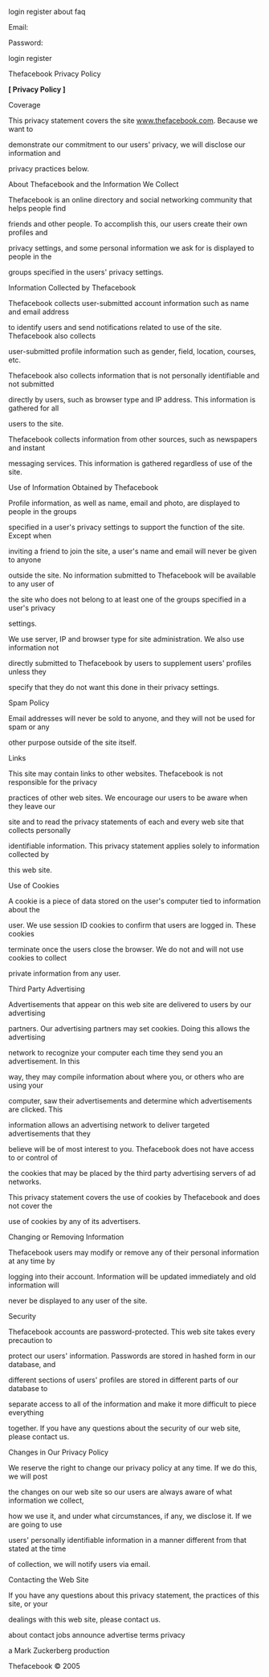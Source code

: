 
 


 login register about faq 


Email:


Password:


login register


Thefacebook Privacy Policy


**[ Privacy Policy ]**


Coverage


 


This privacy statement covers the site www.thefacebook.com. Because we want to


demonstrate our commitment to our users' privacy, we will disclose our information and


privacy practices below. 


 


About Thefacebook and the Information We Collect


 


Thefacebook is an online directory and social networking community that helps people find


friends and other people. To accomplish this, our users create their own profiles and


privacy settings, and some personal information we ask for is displayed to people in the


groups specified in the users' privacy settings. 


 


Information Collected by Thefacebook


 


Thefacebook collects user-submitted account information such as name and email address


to identify users and send notifications related to use of the site. Thefacebook also collects


user-submitted profile information such as gender, field, location, courses, etc.


Thefacebook also collects information that is not personally identifiable and not submitted


directly by users, such as browser type and IP address. This information is gathered for all


users to the site.


Thefacebook collects information from other sources, such as newspapers and instant


messaging services. This information is gathered regardless of use of the site. 


 


Use of Information Obtained by Thefacebook


 


Profile information, as well as name, email and photo, are displayed to people in the groups


specified in a user's privacy settings to support the function of the site. Except when


inviting a friend to join the site, a user's name and email will never be given to anyone


outside the site. No information submitted to Thefacebook will be available to any user of


the site who does not belong to at least one of the groups specified in a user's privacy


settings.


We use server, IP and browser type for site administration. We also use information not


directly submitted to Thefacebook by users to supplement users' profiles unless they


specify that they do not want this done in their privacy settings. 


 


Spam Policy


 


Email addresses will never be sold to anyone, and they will not be used for spam or any


other purpose outside of the site itself. 


 


Links


 


This site may contain links to other websites. Thefacebook is not responsible for the privacy


practices of other web sites. We encourage our users to be aware when they leave our


site and to read the privacy statements of each and every web site that collects personally


identifiable information. This privacy statement applies solely to information collected by


this web site. 


 


Use of Cookies


 


A cookie is a piece of data stored on the user's computer tied to information about the


user. We use session ID cookies to confirm that users are logged in. These cookies


terminate once the users close the browser. We do not and will not use cookies to collect


private information from any user. 


 


Third Party Advertising


 


Advertisements that appear on this web site are delivered to users by our advertising


partners. Our advertising partners may set cookies. Doing this allows the advertising


network to recognize your computer each time they send you an advertisement. In this


way, they may compile information about where you, or others who are using your


computer, saw their advertisements and determine which advertisements are clicked. This


information allows an advertising network to deliver targeted advertisements that they


believe will be of most interest to you. Thefacebook does not have access to or control of


the cookies that may be placed by the third party advertising servers of ad networks.


This privacy statement covers the use of cookies by Thefacebook and does not cover the


use of cookies by any of its advertisers. 


 


Changing or Removing Information


 



Thefacebook users may modify or remove any of their personal information at any time by


logging into their account. Information will be updated immediately and old information will


never be displayed to any user of the site. 


 


Security


 


Thefacebook accounts are password-protected. This web site takes every precaution to


protect our users' information. Passwords are stored in hashed form in our database, and


different sections of users' profiles are stored in different parts of our database to


separate access to all of the information and make it more difficult to piece everything


together. If you have any questions about the security of our web site, please contact us. 


 


Changes in Our Privacy Policy


 


We reserve the right to change our privacy policy at any time. If we do this, we will post


the changes on our web site so our users are always aware of what information we collect,


how we use it, and under what circumstances, if any, we disclose it. If we are going to use


users' personally identifiable information in a manner different from that stated at the time


of collection, we will notify users via email. 


 


Contacting the Web Site


 


If you have any questions about this privacy statement, the practices of this site, or your


dealings with this web site, please contact us. 


 


about contact jobs announce advertise terms privacy 


a Mark Zuckerberg production 


Thefacebook © 2005 

